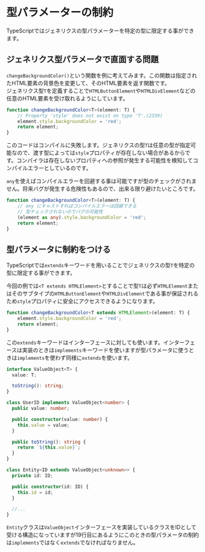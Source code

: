 # 型パラメーターの制約

TypeScriptではジェネリクスの型パラメーターを特定の型に限定する事ができます。

## ジェネリクス型パラメータで直面する問題

`changeBackgroundColor()`という関数を例に考えてみます。この関数は指定されたHTML要素の背景色を変更して、そのHTML要素を返す関数です。  
ジェネリクス型`T`を定義することで`HTMLButtonElement`や`HTMLDivElement`などの任意のHTML要素を受け取れるようにしています。

```typescript
function changeBackgroundColor<T>(element: T) {
    // Property 'style' does not exist on type 'T'.(2339)
    element.style.backgroundColor = 'red';
    return element;
}
```

このコードはコンパイルに失敗します。ジェネリクスの型`T`は任意の型が指定可能なので、渡す型によっては`style`プロパティが存在しない場合があるからです。コンパイラは存在しないプロパティへの参照が発生する可能性を検知してコンパイルエラーとしているのです。

`any`を使えばコンパイルエラーを回避する事は可能ですが型のチェックがされません。将来バグが発生する危険性もあるので、出来る限り避けたいところです。

```typescript
function changeBackgroundColor<T>(element: T) {
    // any にキャストすればコンパイルエラーは回避できる
    // 型チェックされないのでバグの可能性
    (element as any).style.backgroundColor = 'red';
    return element;
}
```

## 型パラメータに制約をつける

TypeScriptでは`extends`キーワードを用いることでジェネリクスの型`T`を特定の型に限定する事ができます。

今回の例では`<T extends HTMLElement>`とすることで型`T`は必ず`HTMLElement`またはそのサブタイプの`HTMLButtonElement`や`HTMLDivElement`である事が保証されるため`style`プロパティに安全にアクセスできるようになります。

```typescript
function changeBackgroundColor<T extends HTMLElement>(element: T) {
    element.style.backgroundColor = 'red';
    return element;
}
```

この`extends`キーワードはインターフェースに対しても使います。インターフェースは実装のときは`implements`キーワードを使いますが型パラメータに使うときは`implements`を使わず同様に`extends`を使います。

```typescript
interface ValueObject<T> {
  value: T;

  toString(): string;
}

class UserID implements ValueObject<number> {
  public value: number;

  public constructor(value: number) {
    this.value = value;
  }

  public toString(): string {
    return `${this.value}`;
  }
}

class Entity<ID extends ValueObject<unknown>> {
  private id: ID;

  public constructor(id: ID) {
    this.id = id;
  }

  //...
}
```

`Entity`クラスは`ValueObject`インターフェースを実装しているクラスをIDとして受ける構造になっていますが19行目にあるようにこのときの型パラメータの制約は`implements`ではなく`extends`でなければなりません。

